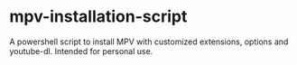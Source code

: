 # mpv-installation-script
A powershell script to install MPV with customized extensions, options and youtube-dl. Intended for personal use.
